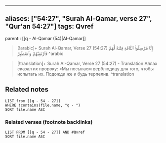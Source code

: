 
---
aliases: ["54:27", "Surah Al-Qamar, verse 27", "Qur'an 54:27"]
tags: Qvref
---

parent:: [[q - Al-Qamar (54)|Al-Qamar]]

> [!arabic]+ Surah Al-Qamar, Verse 27 (54:27)
> <span class="quran-arabic">إِنَّا مُرْسِلُوا۟ ٱلنَّاقَةِ فِتْنَةً لَّهُمْ فَٱرْتَقِبْهُمْ وَٱصْطَبِرْ</span>
^arabic

> [!translation]+ Surah Al-Qamar, Verse 27 (54:27) - Translation
> Аллах сказал их пророку: «Мы посылаем верблюдицу для того, чтобы испытать их. Подожди же и будь терпелив.
^translation



## Related notes
```dataview
LIST from [[q - 54 - 27]]
WHERE !contains(file.name, "q - ")
SORT file.name ASC
```

### Related verses (footnote backlinks)
```dataview
LIST FROM [[q - 54 - 27]] AND #Qvref
SORT file.name ASC
```

